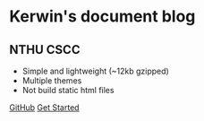 
# Kerwin's document blog
## NTHU CSCC


* Simple and lightweight (~12kb gzipped)
* Multiple themes
* Not build static html files


[GitHub](https://github.com/kerwenwwer)
[Get Started](root.md)


